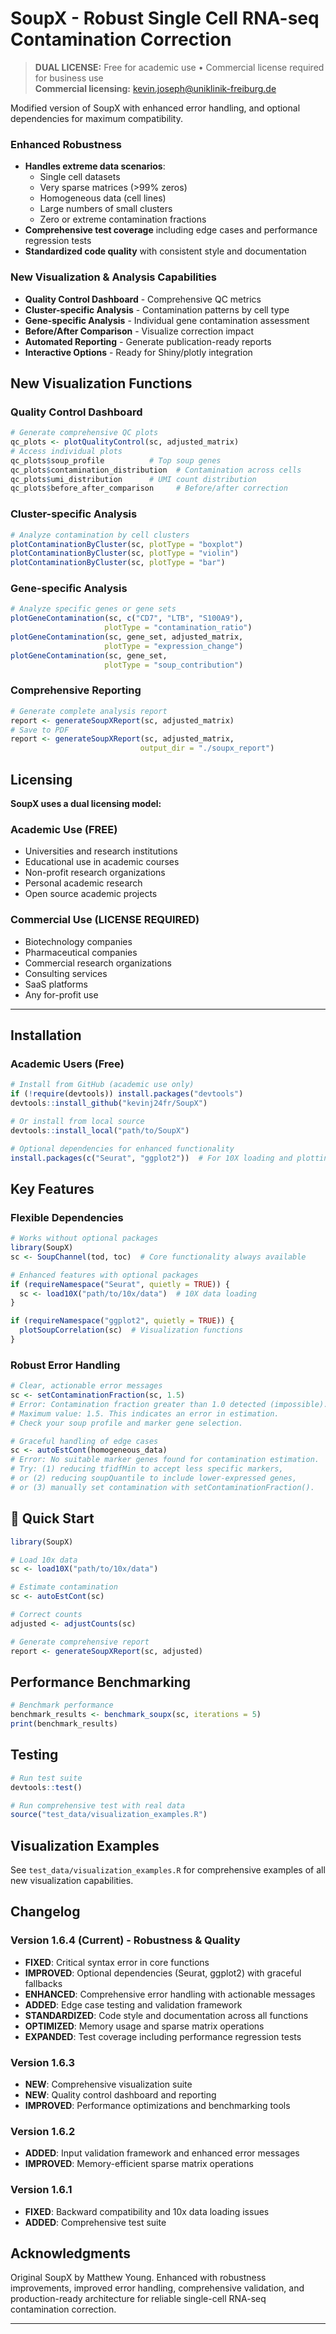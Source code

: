 # SoupX - Robust Single Cell RNA-seq Contamination Correction

> **DUAL LICENSE:** Free for academic use • Commercial license required for business use  
> **Commercial licensing:** kevin.joseph@uniklinik-freiburg.de

Modified version of SoupX with enhanced error handling, and optional dependencies for maximum compatibility.

### Enhanced Robustness
- **Handles extreme data scenarios**:
  - Single cell datasets
  - Very sparse matrices (>99% zeros)  
  - Homogeneous data (cell lines)
  - Large numbers of small clusters
  - Zero or extreme contamination fractions
- **Comprehensive test coverage** including edge cases and performance regression tests
- **Standardized code quality** with consistent style and documentation

### New Visualization & Analysis Capabilities
- **Quality Control Dashboard** - Comprehensive QC metrics
- **Cluster-specific Analysis** - Contamination patterns by cell type
- **Gene-specific Analysis** - Individual gene contamination assessment
- **Before/After Comparison** - Visualize correction impact
- **Automated Reporting** - Generate publication-ready reports
- **Interactive Options** - Ready for Shiny/plotly integration

## New Visualization Functions

### Quality Control Dashboard
```r
# Generate comprehensive QC plots
qc_plots <- plotQualityControl(sc, adjusted_matrix)
# Access individual plots
qc_plots$soup_profile          # Top soup genes
qc_plots$contamination_distribution  # Contamination across cells
qc_plots$umi_distribution      # UMI count distribution
qc_plots$before_after_comparison     # Before/after correction
```

### Cluster-specific Analysis
```r
# Analyze contamination by cell clusters
plotContaminationByCluster(sc, plotType = "boxplot")
plotContaminationByCluster(sc, plotType = "violin")
plotContaminationByCluster(sc, plotType = "bar")
```

### Gene-specific Analysis
```r
# Analyze specific genes or gene sets
plotGeneContamination(sc, c("CD7", "LTB", "S100A9"), 
                     plotType = "contamination_ratio")
plotGeneContamination(sc, gene_set, adjusted_matrix, 
                     plotType = "expression_change")
plotGeneContamination(sc, gene_set, 
                     plotType = "soup_contribution")
```

### Comprehensive Reporting
```r
# Generate complete analysis report
report <- generateSoupXReport(sc, adjusted_matrix)
# Save to PDF
report <- generateSoupXReport(sc, adjusted_matrix, 
                             output_dir = "./soupx_report")
```

## Licensing

**SoupX uses a dual licensing model:**

### **Academic Use (FREE)**
- Universities and research institutions
- Educational use in academic courses  
- Non-profit research organizations
- Personal academic research
- Open source academic projects

### **Commercial Use (LICENSE REQUIRED)**
- Biotechnology companies
- Pharmaceutical companies  
- Commercial research organizations
- Consulting services
- SaaS platforms
- Any for-profit use

---

## Installation

### Academic Users (Free)
```r
# Install from GitHub (academic use only)
if (!require(devtools)) install.packages("devtools")
devtools::install_github("kevinj24fr/SoupX")

# Or install from local source
devtools::install_local("path/to/SoupX")

# Optional dependencies for enhanced functionality
install.packages(c("Seurat", "ggplot2"))  # For 10X loading and plotting
```

## Key Features

### Flexible Dependencies
```r
# Works without optional packages
library(SoupX)
sc <- SoupChannel(tod, toc)  # Core functionality always available

# Enhanced features with optional packages
if (requireNamespace("Seurat", quietly = TRUE)) {
  sc <- load10X("path/to/10x/data")  # 10X data loading
}

if (requireNamespace("ggplot2", quietly = TRUE)) {
  plotSoupCorrelation(sc)  # Visualization functions
}
```

### Robust Error Handling
```r
# Clear, actionable error messages
sc <- setContaminationFraction(sc, 1.5)
# Error: Contamination fraction greater than 1.0 detected (impossible).
# Maximum value: 1.5. This indicates an error in estimation.
# Check your soup profile and marker gene selection.

# Graceful handling of edge cases
sc <- autoEstCont(homogeneous_data)
# Error: No suitable marker genes found for contamination estimation.
# Try: (1) reducing tfidfMin to accept less specific markers,
# or (2) reducing soupQuantile to include lower-expressed genes,
# or (3) manually set contamination with setContaminationFraction().
```

## 📖 Quick Start

```r
library(SoupX)

# Load 10x data
sc <- load10X("path/to/10x/data")

# Estimate contamination
sc <- autoEstCont(sc)

# Correct counts
adjusted <- adjustCounts(sc)

# Generate comprehensive report
report <- generateSoupXReport(sc, adjusted)
```

## Performance Benchmarking

```r
# Benchmark performance
benchmark_results <- benchmark_soupx(sc, iterations = 5)
print(benchmark_results)
```

## Testing

```r
# Run test suite
devtools::test()

# Run comprehensive test with real data
source("test_data/visualization_examples.R")
```

## Visualization Examples

See `test_data/visualization_examples.R` for comprehensive examples of all new visualization capabilities.

## Changelog

### Version 1.6.4 (Current) - Robustness & Quality
- **FIXED**: Critical syntax error in core functions  
- **IMPROVED**: Optional dependencies (Seurat, ggplot2) with graceful fallbacks
- **ENHANCED**: Comprehensive error handling with actionable messages
- **ADDED**: Edge case testing and validation framework
- **STANDARDIZED**: Code style and documentation across all functions
- **OPTIMIZED**: Memory usage and sparse matrix operations
- **EXPANDED**: Test coverage including performance regression tests

### Version 1.6.3 
- **NEW**: Comprehensive visualization suite
- **NEW**: Quality control dashboard and reporting
- **IMPROVED**: Performance optimizations and benchmarking tools

### Version 1.6.2
- **ADDED**: Input validation framework and enhanced error messages
- **IMPROVED**: Memory-efficient sparse matrix operations

### Version 1.6.1 
- **FIXED**: Backward compatibility and 10x data loading issues
- **ADDED**: Comprehensive test suite

## Acknowledgments

Original SoupX by Matthew Young. Enhanced with robustness improvements, improved error handling, comprehensive validation, and production-ready architecture for reliable single-cell RNA-seq contamination correction.

---
